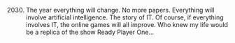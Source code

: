 2030. The year everything will change. No more papers. Everything will involve artificial intelligence. The story of IT.
Of course, if everything involves IT, the online games will all improve. Who knew my life would be a replica of the show Ready Player One...
